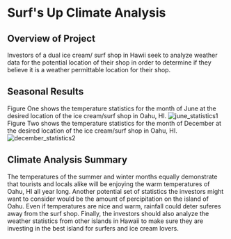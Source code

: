 # Surf's Up Climate Analysis
## Overview of Project
Investors of a dual ice cream/ surf shop in Hawii seek to analyze weather data for the potential location of their shop in order to determine if they believe it is a weather permittable location for their shop.  

## Seasonal Results 
Figure One shows the temperature statistics for the month of June at the desired location of the ice cream/surf shop in Oahu, HI. 
![june_statistics1](https://user-images.githubusercontent.com/75647359/107885692-5f353c80-6ec1-11eb-903e-30d17739dc05.png)
 Figure Two shows the temperature statistics for the month of December at the desired location of the ice cream/surf shop in Oahu, HI. 
![december_statistics2](https://user-images.githubusercontent.com/75647359/107885678-4fb5f380-6ec1-11eb-9cc6-2b3ba27baa48.png)

## Climate Analysis Summary 
The temperatures of the summer and winter months equally demonstrate that tourists and locals alike will be enjoying the warm temperatures of Oahu, HI all year long. Another potential set of statistics the investors might want to consider would be the amount of percipitation on the island of Oahu. Even if temperatures are nice and warm, rainfall could deter suferes away from the surf shop. Finally, the investors should also analyze the weather statistics from other islands in Hawaii to make sure they are investing in the best island for surfers and ice cream lovers. 

